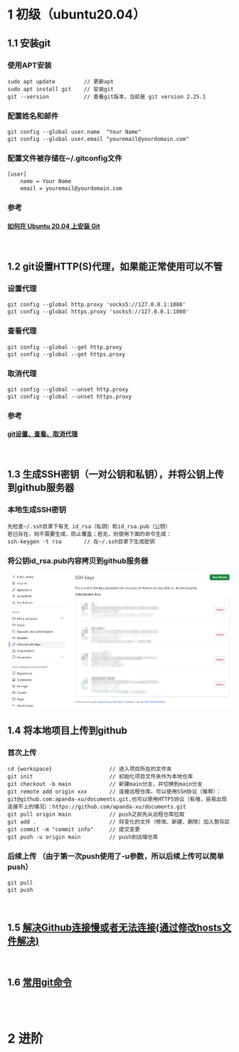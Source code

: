 # 1 初级（ubuntu20.04）
## 1.1 安装git
### 使用APT安装
    sudo apt update         // 更新apt
    sudo apt install git    // 安装git
    git --version           // 查看git版本，当前是 git version 2.25.1
### 配置姓名和邮件
    git config --global user.name  "Your Name"                  
    git config --global user.email "youremail@yourdomain.com"
                                

### 配置文件被存储在~/.gitconfig文件
    [user]
        name = Your Name
        email = youremail@yourdomain.com
### 参考
#### [如何在 Ubuntu 20.04 上安装 Git](https://zhuanlan.zhihu.com/p/137578868)
<br>

## 1.2 git设置HTTP(S)代理，如果能正常使用可以不管
### 设置代理
    git config --global http.proxy 'socks5://127.0.0.1:1080' 
    git config --global https.proxy 'socks5://127.0.0.1:1080'
### 查看代理
    git config --global --get http.proxy
    git config --global --get https.proxy
### 取消代理
    git config --global --unset http.proxy
    git config --global --unset https.proxy
### 参考
#### [git设置、查看、取消代理](https://www.cnblogs.com/yongy1030/p/11699086.html)
<br>


## 1.3 生成SSH密钥（一对公钥和私钥），并将公钥上传到github服务器
### 本地生成SSH密钥
    先检查~/.ssh目录下有无 id_rsa（私钥）和id_rsa.pub（公钥）
    若已存在，则不需要生成，防止覆盖；若无，则使用下面的命令生成：
    ssh-keygen -t rsa       // 在~/.ssh目录下生成密钥
### 将公钥id_rsa.pub内容拷贝到github服务器
![ssh](./misc/ssh.png)
<br>

## 1.4 将本地项目上传到github
### 首次上传
    cd {workspace}                  // 进入项目所在的文件夹
    git init                        // 初始化项目文件夹作为本地仓库
    git checkout -b main            // 新建main分支，并切换到main分支
    git remote add origin xxx       // 连接远程仓库。可以使用SSH协议（推荐）：git@github.com:apanda-xu/documents.git,也可以使用HTTPS协议（有墙，容易出现连接不上的情况）：https://github.com/apanda-xu/documents.git
    git pull origin main            // push之前先从远程仓库拉取
    git add .                       // 将变化的文件（修改、新建、删除）加入暂存区
    git commit -m "commit info"     // 提交变更
    git push -u origin main         // push到远端仓库
### 后续上传 （由于第一次push使用了-u参数，所以后续上传可以简单push）
    git pull                     
    git push
<br>

## 1.5 [解决Github连接慢或者无法连接(通过修改hosts文件解决)](https://cloud.tencent.com/developer/article/2023920)
<br>

## 1.6 [常用git命令](./git_commands.md)





<br>
<br>

# 2 进阶